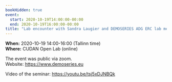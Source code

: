 ```yaml
---
bookHidden: true
event:
  start: 2020-10-19T14:00:00-00:00
  end: 2020-10-19T16:00:00-00:00
title: "Lab encounter with Sandra Laugier and DEMOSERIES ADG ERC lab members"
---
```


**When:** 2020-10-19 14:00-16:00 (Tallinn time)  
**Where:** CUDAN Open Lab (online)  

The event was public via zoom.  
Website: <https://www.demoseries.eu>   

Video of the seminar: https://youtu.be/tsj5xDJNBQk
